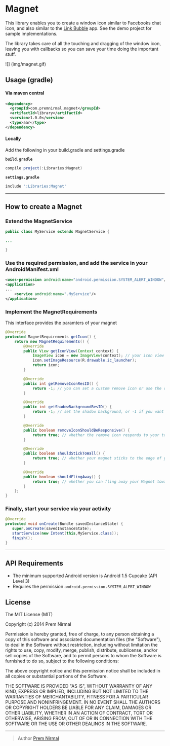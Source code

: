 # Magnet

This library enables you to create a window icon similar to Facebooks chat icon, and also similar to the [Link Bubble](https://play.google.com/store/apps/details?id=com.linkbubble.playstore&hl=en) app.
See the demo project for sample implementations.

The library takes care of all the touching and dragging of the window icon, leaving you with callbacks so you can save your time
doing the important stuff.

![] (img/magnet.gif)

## Usage (gradle)

#### Via maven central

``` xml
<dependency>
  <groupId>com.premnirmal.magnet</groupId>
  <artifactId>library</artifactId>
  <version>1.0.0</version>
  <type>aar</type>
</dependency>
```

#### Locally

Add the following in your build.gradle and settings.gradle

**`build.gradle`**

``` groovy
compile project(:Libraries:Magnet)
```

**`settings.gradle`**

``` groovy
include ':Libraries:Magnet'
```

---

## How to create a Magnet

### Extend the MagnetService

``` java
public class MyService extends MagnetService {

...

}

```

### Use the required permission, and add the service in your AndroidManifest.xml

``` xml
<uses-permission android:name="android.permission.SYSTEM_ALERT_WINDOW"/>
<application>
...
    <service android:name=".MyService"/>
</application>
```

### Implement the MagnetRequirements

This interface provides the paramters of your  magnet

``` java
@Override
protected MagnetRequirements getIcon() {
    return new MagnetRequirements() {
        @Override
        public View getIconView(Context context) {
            ImageView icon = new ImageView(context); // your icon view can be any view
            icon.setImageResource(R.drawable.ic_launcher);
            return icon;
        }

        @Override
        public int getRemoveIconResID() {
            return -1; // you can set a custom remove icon or use the default one
        }

        @Override
        public int getShadowBackgroundResID() {
            return -1; // set the shadow background, or -1 if you want the default one
        }

        @Override
        public boolean removeIconShouldBeResponsive() {
            return true; // whether the remove icon responds to your touches
        }

        @Override
        public boolean shouldStickToWall() {
            return true; // whether your magnet sticks to the edge of your screen when you release it
        }

        @Override
        public boolean shouldFlingAway() {
            return true; // whether you can fling away your Magnet towards the bottom of the screen
        }
    };
}
```

### Finally, start your service via your activity

``` java
@Override
protected void onCreate(Bundle savedInstanceState) {
   super.onCreate(savedInstanceState);
   startService(new Intent(this,MyService.class));
   finish();
}
```

---

## API Requirements

- The minimum supported Android version is Android 1.5 Cupcake (API Level 3)
- Requires the permission `android.permission.SYSTEM_ALERT_WINDOW`

## License

The MIT License (MIT)

Copyright (c) 2014 Prem Nirmal

Permission is hereby granted, free of charge, to any person obtaining a copy
of this software and associated documentation files (the "Software"), to deal
in the Software without restriction, including without limitation the rights
to use, copy, modify, merge, publish, distribute, sublicense, and/or sell
copies of the Software, and to permit persons to whom the Software is
furnished to do so, subject to the following conditions:

The above copyright notice and this permission notice shall be included in
all copies or substantial portions of the Software.

THE SOFTWARE IS PROVIDED "AS IS", WITHOUT WARRANTY OF ANY KIND, EXPRESS OR
IMPLIED, INCLUDING BUT NOT LIMITED TO THE WARRANTIES OF MERCHANTABILITY,
FITNESS FOR A PARTICULAR PURPOSE AND NONINFRINGEMENT. IN NO EVENT SHALL THE
AUTHORS OR COPYRIGHT HOLDERS BE LIABLE FOR ANY CLAIM, DAMAGES OR OTHER
LIABILITY, WHETHER IN AN ACTION OF CONTRACT, TORT OR OTHERWISE, ARISING FROM,
OUT OF OR IN CONNECTION WITH THE SOFTWARE OR THE USE OR OTHER DEALINGS IN
THE SOFTWARE.

---

> Author
> [Prem Nirmal](https://twitter.com/premnirmal88)
